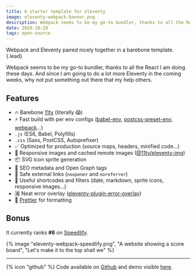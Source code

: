 ```yaml
---
title: A starter template for eleventy
image: eleventy-webpack-banner.png
description: Webpack seems to be my go-to bundler, thanks to all the React I am doing. It felt natural to use it with Eleventy.
date: 2020-10-20
tags: open-source
---
```


Webpack and Eleventy paired nicely together in a barebone template. {.lead}

Webpack seems to be my go-to bundler, thanks to all the React I am doing these days. And since I am going to do a lot more Eleventy in the coming weeks, why not put something out there that my help others.

## Features

- 🔥 Barebone [11ty](https://www.11ty.dev/) (literally :scream:)
- ⚡ Fast build with per env configs ([babel-env](https://babeljs.io/docs/en/babel-preset-env), [postcss-preset-env](https://github.com/csstools/postcss-preset-env), [webpack](https://webpack.js.org/configuration/#use-different-configuration-file)...)
- `.js` (ES6, Babel, Polyfills)
- `.css` (Sass, PostCSS, Autoprefixer)
- ✅ Optimized for production (source maps, headers, minified code...)
- 📸 Responsive images and cached remote images ([@11ty/eleventy-img](https://github.com/11ty/eleventy-img))
- 📦 SVG icon sprite generation
- 🤖 SEO metadata and Open Graph tags
- 🔗 Safe external links (`noopener` and `noreferrer`)
- 📝 Useful shortcodes and filters (date, markdown, sprite icons, responsive images...)
- 🈵 Neat error overlay ([eleventy-plugin-error-overlay](https://github.com/stevenpetryk/eleventy-plugin-error-overlay))
- 🎨 [Prettier](https://prettier.io/) for formatting

## Bonus

It currently ranks **#6** on [Speedlify](https://www.speedlify.dev/eleventy-starters/#site-78c4c4c7).

{% image "eleventy-webpack-speedlify.png", "A website showing a score board", "Let's make it to the top shall we" %}

---

{% icon "github" %} Code available on [Github](https://github.com/clenemt/eleventy-webpack) and demo visible [here](https://eleventy-webpack.netlify.app/).
